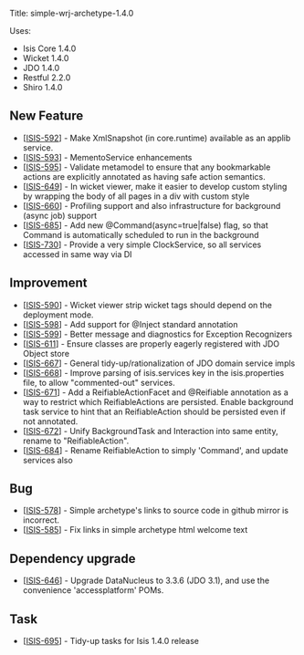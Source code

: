Title: simple-wrj-archetype-1.4.0

Uses:

* Isis Core 1.4.0
* Wicket 1.4.0
* JDO 1.4.0
* Restful 2.2.0
* Shiro 1.4.0


<h2>        New Feature
</h2>
<ul>
<li>[<a href='https://issues.apache.org/jira/browse/ISIS-592'>ISIS-592</a>] -         Make XmlSnapshot (in core.runtime) available as an applib service.
</li>
<li>[<a href='https://issues.apache.org/jira/browse/ISIS-593'>ISIS-593</a>] -         MementoService enhancements 
</li>
<li>[<a href='https://issues.apache.org/jira/browse/ISIS-595'>ISIS-595</a>] -         Validate metamodel to ensure that any bookmarkable actions are explicitly annotated as having safe action semantics.
</li>
<li>[<a href='https://issues.apache.org/jira/browse/ISIS-649'>ISIS-649</a>] -         In wicket viewer, make it easier to develop custom styling by wrapping the body of all pages in a div with custom style
</li>
<li>[<a href='https://issues.apache.org/jira/browse/ISIS-660'>ISIS-660</a>] -         Profiling support and also infrastructure for background (async job) support
</li>
<li>[<a href='https://issues.apache.org/jira/browse/ISIS-685'>ISIS-685</a>] -         Add new @Command(async=true|false) flag, so that Command is automatically scheduled to run in the background
</li>
<li>[<a href='https://issues.apache.org/jira/browse/ISIS-730'>ISIS-730</a>] -         Provide a very simple ClockService, so all services accessed in same way via DI
</li>
</ul>

            
<h2>        Improvement
</h2>
<ul>
<li>[<a href='https://issues.apache.org/jira/browse/ISIS-590'>ISIS-590</a>] -         Wicket viewer strip wicket tags should depend on the deployment mode.
</li>
<li>[<a href='https://issues.apache.org/jira/browse/ISIS-598'>ISIS-598</a>] -         Add support for @Inject standard annotation
</li>
<li>[<a href='https://issues.apache.org/jira/browse/ISIS-599'>ISIS-599</a>] -         Better message and diagnostics for Exception Recognizers
</li>
<li>[<a href='https://issues.apache.org/jira/browse/ISIS-611'>ISIS-611</a>] -         Ensure classes are properly eagerly registered with JDO Object store
</li>
<li>[<a href='https://issues.apache.org/jira/browse/ISIS-667'>ISIS-667</a>] -         General tidy-up/rationalization of JDO domain service impls
</li>
<li>[<a href='https://issues.apache.org/jira/browse/ISIS-668'>ISIS-668</a>] -         Improve parsing of isis.services key in the isis.properties file, to allow &quot;commented-out&quot; services.
</li>
<li>[<a href='https://issues.apache.org/jira/browse/ISIS-671'>ISIS-671</a>] -         Add a ReifiableActionFacet and @Reifiable annotation as a way to restrict which ReifiableActions are persisted.  Enable background task service to hint that an ReifiableAction should be persisted even if not annotated.
</li>
<li>[<a href='https://issues.apache.org/jira/browse/ISIS-672'>ISIS-672</a>] -         Unify BackgroundTask and Interaction into same entity, rename to &quot;ReifiableAction&quot;.
</li>
<li>[<a href='https://issues.apache.org/jira/browse/ISIS-684'>ISIS-684</a>] -         Rename ReifiableAction to simply &#39;Command&#39;, and update services also
</li>
</ul>
    

<h2>        Bug
</h2>
<ul>
<li>[<a href='https://issues.apache.org/jira/browse/ISIS-578'>ISIS-578</a>] -         Simple archetype&#39;s links to source code in github mirror is incorrect.
</li>
<li>[<a href='https://issues.apache.org/jira/browse/ISIS-585'>ISIS-585</a>] -         Fix links in simple archetype html welcome text
</li>
</ul>
    
<h2>        Dependency upgrade
</h2>
<ul>
<li>[<a href='https://issues.apache.org/jira/browse/ISIS-646'>ISIS-646</a>] -         Upgrade DataNucleus to 3.3.6 (JDO 3.1), and use the convenience &#39;accessplatform&#39; POMs.
</li>
</ul>
                            
<h2>        Task
</h2>
<ul>
<li>[<a href='https://issues.apache.org/jira/browse/ISIS-695'>ISIS-695</a>] -         Tidy-up tasks for Isis 1.4.0 release
</li>
</ul>

